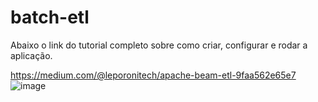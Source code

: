 # batch-etl
Abaixo o link do tutorial completo sobre como criar, configurar e rodar a aplicação.

https://medium.com/@leporonitech/apache-beam-etl-9faa562e65e7
![image](https://github.com/Leporoni/batch-etl/assets/17886340/a9c2d760-add1-440e-89f6-e73986c789c3)

